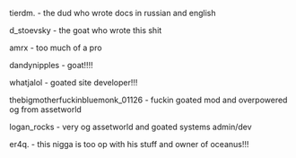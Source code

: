 tierdm. - the dud who wrote docs in russian and english

d_stoevsky - the goat who wrote this shit

amrx - too much of a pro

dandynipples - goat!!!!

whatjalol - goated site developer!!!

thebigmotherfuckinbluemonk_01126 - fuckin goated mod and overpowered og from assetworld

logan_rocks - very og assetworld and goated systems admin/dev

er4q. - this nigga is too op with his stuff and owner of oceanus!!!

